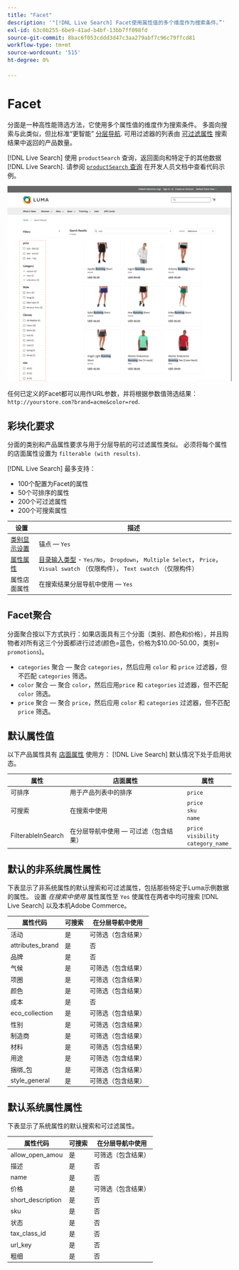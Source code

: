 ```yaml
---
title: "Facet"
description: '"[!DNL Live Search] Facet使用属性值的多个维度作为搜索条件。”'
exl-id: 63c0b255-6be9-41ad-b4bf-13bb7ff098fd
source-git-commit: 8bac6f053cddd3d47c3aa279abf7c96c79ffcd81
workflow-type: tm+mt
source-wordcount: '515'
ht-degree: 0%

---
```


# Facet

分面是一种高性能筛选方法，它使用多个属性值的维度作为搜索条件。 多面向搜索与此类似，但比标准“更智能” [分层导航](https://experienceleague.adobe.com/docs/commerce-admin/catalog/catalog/navigation/navigation-layered.html). 可用过滤器的列表由 [可过滤属性](https://experienceleague.adobe.com/docs/commerce-admin/catalog/catalog/navigation/navigation-layered.html#filterable-attributes) 搜索结果中返回的产品数量。

[!DNL Live Search] 使用 `productSearch` 查询，返回面向和特定于的其他数据 [!DNL Live Search]. 请参阅 [`productSearch` 查询](https://developer.adobe.com/commerce/services/graphql/live-search/product-search/) 在开发人员文档中查看代码示例。

![过滤的搜索结果](assets/storefront-search-results-run.png)

任何已定义的Facet都可以用作URL参数，并将根据参数值筛选结果： `http://yourstore.com?brand=acme&color=red`.

## 彩块化要求

分面的类别和产品属性要求与用于分层导航的可过滤属性类似。 必须将每个属性的店面属性设置为 `filterable (with results)`.

[!DNL Live Search] 最多支持：

* 100个配置为Facet的属性
* 50个可排序的属性
* 200个可过滤属性
* 200个可搜索属性

| 设置 | 描述 |
|--- |--- |
| [类别显示设置](https://experienceleague.adobe.com/docs/commerce-admin/catalog/categories/create/categories-display-settings.html) | 锚点 —  `Yes` |
| [属性属性](https://experienceleague.adobe.com/docs/commerce-admin/catalog/product-attributes/create/attribute-product-create.html) | [目录输入类型](https://experienceleague.adobe.com/docs/commerce-admin/catalog/product-attributes/attributes-input-types.html) - `Yes/No`， `Dropdown`， `Multiple Select`， `Price`， `Visual swatch` （仅限构件）， `Text swatch` （仅限构件） |
| 属性店面属性 | 在搜索结果分层导航中使用 —  `Yes` |

## Facet聚合

分面聚合按以下方式执行：如果店面具有三个分面（类别、颜色和价格），并且购物者对所有这三个分面都进行过滤(颜色=蓝色，价格为$10.00-50.00，类别= `promotions`)。

* `categories` 聚合 — 聚合 `categories`，然后应用 `color` 和 `price` 过滤器，但不匹配 `categories` 筛选。
* `color` 聚合 — 聚合 `color`，然后应用`price` 和 `categories` 过滤器，但不匹配 `color` 筛选。
* `price` 聚合 — 聚合 `price`，然后应用 `color` 和 `categories` 过滤器，但不匹配 `price` 筛选。

## 默认属性值

以下产品属性具有 [店面属性](https://experienceleague.adobe.com/docs/commerce-admin/catalog/product-attributes/product-attributes.html) 使用方： [!DNL Live Search] 默认情况下处于启用状态。

| 属性 | 店面属性 | 属性 |
|---|---|---|
| 可排序 | 用于产品列表中的排序 | `price` |
| 可搜索 | 在搜索中使用 | `price` <br />`sku`<br />`name` |
| FilterableInSearch | 在分层导航中使用 — 可过滤（包含结果） | `price`<br />`visibility`<br />`category_name` |

## 默认的非系统属性属性

下表显示了非系统属性的默认搜索和可过滤属性，包括那些特定于Luma示例数据的属性。 设置 *在搜索中使用* 属性属性至 `Yes` 使属性在两者中均可搜索 [!DNL Live Search] 以及本机Adobe Commerce。

| 属性代码 | 可搜索 | 在分层导航中使用 |
|--- |--- |--- |
| 活动 | 是 | 可筛选（包含结果） |
| attributes_brand | 是 | 否 |
| 品牌 | 是 | 否 |
| 气候 | 是 | 可筛选（包含结果） |
| 项圈 | 是 | 可筛选（包含结果） |
| 颜色 | 是 | 可筛选（包含结果） |
| 成本 | 是 | 否 |
| eco_collection | 是 | 可筛选（包含结果） |
| 性别 | 是 | 可筛选（包含结果） |
| 制造商 | 是 | 可筛选（包含结果） |
| 材料 | 是 | 可筛选（包含结果） |
| 用途 | 是 | 可筛选（包含结果） |
| 捆绑_包 | 是 | 可筛选（包含结果） |
| style_general | 是 | 可筛选（包含结果） |

## 默认系统属性属性

下表显示了系统属性的默认搜索和可过滤属性。

| 属性代码 | 可搜索 | 在分层导航中使用 |
|--- |--- |--- |
| allow_open_amou | 是 | 可筛选（包含结果） |
| 描述 | 是 | 否 |
| name | 是 | 否 |
| 价格 | 是 | 可筛选（包含结果） |
| short_description | 是 | 否 |
| sku | 是 | 否 |
| 状态 | 是 | 否 |
| tax_class_id | 是 | 否 |
| url_key | 是 | 否 |
| 粗细 | 是 | 否 |

